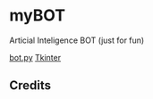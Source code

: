 # myBOT
Articial Inteligence BOT (just for fun)

[bot.py](https://github.com/gkal19/claudinhoBOT/tree/master/Python)
[Tkinter](https://github.com/gkal19/claudinhoBOT/tree/master/tkinter)

## Credits

